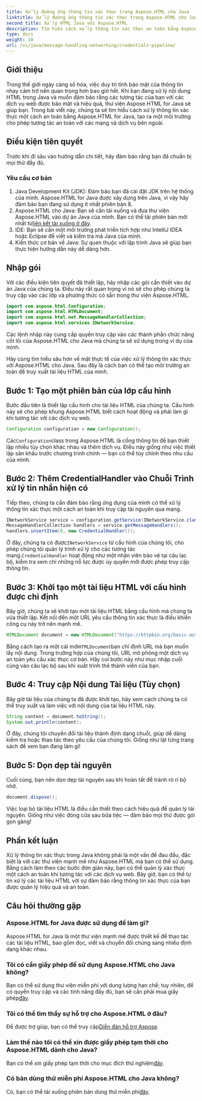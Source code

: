 ```yaml
---
title: Xử lý đường ống thông tin xác thực trong Aspose.HTML cho Java
linktitle: Xử lý đường ống thông tin xác thực trong Aspose.HTML cho Java
second_title: Xử lý HTML Java với Aspose.HTML
description: Tìm hiểu cách xử lý thông tin xác thực an toàn bằng Aspose.HTML cho Java trong hướng dẫn từng bước này. Khám phá các mẹo thiết yếu và phương pháp hay nhất.
type: docs
weight: 10
url: /vi/java/message-handling-networking/credentials-pipeline/
---
```

## Giới thiệu
Trong thế giới ngày càng số hóa, việc duy trì tính bảo mật của thông tin nhạy cảm trở nên quan trọng hơn bao giờ hết. Khi bạn đang xử lý nội dung HTML trong Java và muốn đảm bảo rằng các tương tác của bạn với các dịch vụ web được bảo mật và hiệu quả, thư viện Aspose.HTML for Java sẽ giúp bạn. Trong bài viết này, chúng ta sẽ tìm hiểu cách xử lý thông tin xác thực một cách an toàn bằng Aspose.HTML for Java, tạo ra một môi trường cho phép tương tác an toàn với các mạng và dịch vụ bên ngoài.
## Điều kiện tiên quyết
Trước khi đi sâu vào hướng dẫn chi tiết, hãy đảm bảo rằng bạn đã chuẩn bị mọi thứ đầy đủ. 
### Yêu cầu cơ bản
1. Java Development Kit (JDK): Đảm bảo bạn đã cài đặt JDK trên hệ thống của mình. Aspose.HTML for Java được xây dựng trên Java, vì vậy hãy đảm bảo bạn đang sử dụng ít nhất phiên bản 8.
2.  Aspose.HTML cho Java: Bạn sẽ cần tải xuống và đưa thư viện Aspose.HTML vào dự án Java của mình. Bạn có thể tải phiên bản mới nhất từ[liên kết tải xuống ở đây](https://releases.aspose.com/html/java/).
3. IDE: Bạn sẽ cần một môi trường phát triển tích hợp như IntelliJ IDEA hoặc Eclipse để viết và kiểm tra mã Java của mình.
4. Kiến thức cơ bản về Java: Sự quen thuộc với lập trình Java sẽ giúp bạn thực hiện hướng dẫn này dễ dàng hơn.
## Nhập gói
Với các điều kiện tiên quyết đã thiết lập, hãy nhập các gói cần thiết vào dự án Java của chúng ta. Điều này rất quan trọng vì nó sẽ cho phép chúng ta truy cập vào các lớp và phương thức có sẵn trong thư viện Aspose.HTML.
```java
import com.aspose.html.Configuration;
import com.aspose.html.HTMLDocument;
import com.aspose.html.net.MessageHandlerCollection;
import com.aspose.html.services.INetworkService;
```
Các lệnh nhập này cung cấp quyền truy cập vào các thành phần chức năng cốt lõi của Aspose.HTML cho Java mà chúng ta sẽ sử dụng trong ví dụ của mình.

Hãy cùng tìm hiểu sâu hơn về mặt thực tế của việc xử lý thông tin xác thực với Aspose.HTML cho Java. Sau đây là cách bạn có thể tạo môi trường an toàn để truy xuất tài liệu HTML của mình.
## Bước 1: Tạo một phiên bản của lớp cấu hình
Bước đầu tiên là thiết lập cấu hình cho tài liệu HTML của chúng ta. Cấu hình này sẽ cho phép khung Aspose.HTML biết cách hoạt động và phải làm gì khi tương tác với các dịch vụ web.
```java
Configuration configuration = new Configuration();
```
 Các`Configuration`class trong Aspose.HTML là cổng thông tin để bạn thiết lập nhiều tùy chọn khác nhau và thêm dịch vụ. Điều này giống như việc thiết lập sân khấu trước chương trình chính — bạn có thể tùy chỉnh theo nhu cầu của mình.
## Bước 2: Thêm CredentialHandler vào Chuỗi Trình xử lý tin nhắn hiện có
Tiếp theo, chúng ta cần đảm bảo rằng ứng dụng của mình có thể xử lý thông tin xác thực một cách an toàn khi truy cập tài nguyên qua mạng.
```java
INetworkService service = configuration.getService(INetworkService.class);
MessageHandlerCollection handlers = service.getMessageHandlers();
handlers.insertItem(0, new CredentialHandler());
```
 Ở đây, chúng ta có được`INetworkService` từ cấu hình của chúng tôi, cho phép chúng tôi quản lý trình xử lý cho các tương tác mạng.`CredentialHandler` hoạt động như một nhân viên bảo vệ tại câu lạc bộ, kiểm tra xem chỉ những nỗ lực được ủy quyền mới được phép truy cập thông tin.
## Bước 3: Khởi tạo một tài liệu HTML với cấu hình được chỉ định
Bây giờ, chúng ta sẽ khởi tạo một tài liệu HTML bằng cấu hình mà chúng ta vừa thiết lập. Kết nối đến một URL yêu cầu thông tin xác thực là điều khiến công cụ này trở nên mạnh mẽ.
```java
HTMLDocument document = new HTMLDocument("https://httpbin.org/basic-auth/username/securelystoredpassword", cấu hình);
```
 Bằng cách tạo ra một cái mới`HTMLDocument`bạn chỉ định URL mà bạn muốn lấy nội dung. Trong trường hợp của chúng tôi, URL mô phỏng một dịch vụ an toàn yêu cầu xác thực cơ bản. Hãy coi bước này như mục nhập cuối cùng vào câu lạc bộ sau khi xuất trình thẻ thành viên của bạn.
## Bước 4: Truy cập Nội dung Tài liệu (Tùy chọn)
Bây giờ tài liệu của chúng ta đã được khởi tạo, hãy xem cách chúng ta có thể truy xuất và làm việc với nội dung của tài liệu HTML này.
```java
String content = document.toString();
System.out.println(content);
```
Ở đây, chúng tôi chuyển đổi tài liệu thành định dạng chuỗi, giúp dễ dàng kiểm tra hoặc thao tác theo yêu cầu của chúng tôi. Giống như lật từng trang sách để xem bạn đang làm gì!
## Bước 5: Dọn dẹp tài nguyên
Cuối cùng, bạn nên dọn dẹp tài nguyên sau khi hoàn tất để tránh rò rỉ bộ nhớ.
```java
document.dispose();
```
Việc loại bỏ tài liệu HTML là điều cần thiết theo cách hiệu quả để quản lý tài nguyên. Giống như việc đóng cửa sau bữa tiệc — đảm bảo mọi thứ được gói gọn gàng!
## Phần kết luận
Xử lý thông tin xác thực trong Java không phải là một vấn đề đau đầu, đặc biệt là với các thư viện mạnh mẽ như Aspose.HTML mà bạn có thể sử dụng. Bằng cách làm theo các bước đơn giản này, bạn có thể quản lý xác thực một cách an toàn khi tương tác với các dịch vụ web. Bây giờ, bạn có thể tự tin xử lý các tài liệu HTML với sự đảm bảo rằng thông tin xác thực của bạn được quản lý hiệu quả và an toàn.

## Câu hỏi thường gặp
### Aspose.HTML for Java được sử dụng để làm gì?
Aspose.HTML for Java là một thư viện mạnh mẽ được thiết kế để thao tác các tài liệu HTML, bao gồm đọc, viết và chuyển đổi chúng sang nhiều định dạng khác nhau.
### Tôi có cần giấy phép để sử dụng Aspose.HTML cho Java không?
 Bạn có thể sử dụng thư viện miễn phí với dung lượng hạn chế; tuy nhiên, để có quyền truy cập và các tính năng đầy đủ, bạn sẽ cần phải mua giấy phép[đây](https://purchase.aspose.com/buy).
### Tôi có thể tìm thấy sự hỗ trợ cho Aspose.HTML ở đâu?
 Để được trợ giúp, bạn có thể truy cập[Diễn đàn hỗ trợ Aspose](https://forum.aspose.com/c/html/29).
### Làm thế nào tôi có thể xin được giấy phép tạm thời cho Aspose.HTML dành cho Java?
 Bạn có thể xin giấy phép tạm thời cho mục đích thử nghiệm[đây](https://purchase.aspose.com/temporary-license/).
### Có bản dùng thử miễn phí Aspose.HTML cho Java không?
 Có, bạn có thể tải xuống phiên bản dùng thử miễn phí[đây](https://releases.aspose.com/).